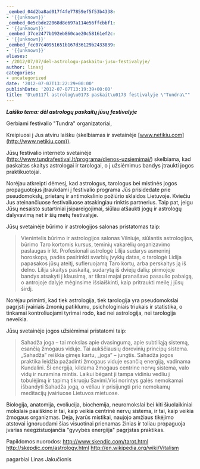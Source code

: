 ```yaml
---
_oembed_04d2ba8ad017f4fe77859ef5f53b4338:
- '{{unknown}}'
_oembed_0e5cbde22068d8e697a114e56ffcbbf1:
- '{{unknown}}'
_oembed_37ce2477b192eb860cae20c58161ef2c:
- '{{unknown}}'
_oembed_fcc07c40951651b167d36129b2433839:
- '{{unknown}}'
aliases:
- /2012/07/07/del-astrologu-paskaitu-jusu-festivalyje/
author: linasj
categories:
- uncategorized
date: '2012-07-07T13:22:29+00:00'
publishDate: '2012-07-07T13:19:39+00:00'
title: "D\u0117l astrolog\u0173 paskait\u0173 festivalyje \"Tundra\""
---
```

***Laiško tema: dėl astrologų paskaitų jūsų festivalyje***

Gerbiami festivalio "Tundra" organizatoriai,

Kreipiuosi į Jus atviru laišku (skelbiamas ir svetainėje [www.netikiu.com](http://www.netikiu.com)).

Jūsų festivalio interneto svetainėje (<http://www.tundrafestival.lt/programa/dienos-uzsiemimai/>) skelbiama, kad paskaitas skaitys astrologai ir tarologai, o į užsiėmimus bandys įtraukti jogos praktikuotojai.

Norėjau atkreipti dėmesį, kad astrologus, tarologus bei mistinės jogos propaguotojus įtraukdami į festivalio programa Jūs prisidedate prie pseudomokslų, prietarų ir antimokslinio požiūrio sklaidos Lietuvoje.
Kviečiu Jus ateinančiuose festivaliuose atsakingiau rinktis partnerius. Taip pat, jeigu Jūsų nesaisto sutartiniai įsipareigojimai, siūlau atšaukti jogų ir astrologų dalyvavimą net ir šių metų festivalyje.

Jūsų svetainėje būrimo ir astrologijos salonas pristatomas taip:

> Vienintelis būrimo ir astrologijos salonas Vilniuje, siūlantis astrologijos, būrimo Taro kortomis kursus, teminių vakarėlių organizavimo paslaugas ir kt. Profesionali astrologė Lilija sudarys asmeninį horoskopą, padės pasirinkti svarbių įvykių datas, o tarologė Lidija papasakos jūsų ateitį, sufleruojamą Taro kortų, arba perskaitys ją iš delno. Lilija skaitys paskaitą, sudarytą iš dviejų dalių: pirmojoje bandys atsakyti į klausimą, ar tikrai majai pranašavo pasaulio pabaigą, o antrojoje dalyje mėginsime išsiaiškinti, kaip pritraukti meilę į jūsų širdį.


Norėjau priminti, kad tiek astrologija, tiek tarologija yra pseudomokslai pagrįsti įvairiais žmonių patiklumu, psichologiniais triukais ir statistika, o tinkamai kontroliuojami tyrimai rodo, kad nei astrologija, nei tarologija neveikia.

Jūsų svetainėje jogos užsiėmimai pristatomi taip:

> Sahadža joga – tai mokslas apie dvasingumą, apie subtiliąją sistemą, esančią žmogaus viduje. Tai aukščiausių dorovinių principų sistema. „Sahadža” reiškia gimęs kartu, „joga” – jungtis. Sahadža jogos praktika leidžia pažadinti žmogaus viduje esančią energiją, vadinama Kundalini. Ši energija, kildama žmogaus centrine nervų sistema, valo vidų ir nuramina mintis. Laikui bėgant ji tampa vidiniu vedliu į tobulėjimą ir tapimą tikruoju Savimi.Visi norintys galės nemokamai išbandyti Sahadža jogą, o vėliau ir prisijungti prie nemokamų meditacijų įvairiuose Lietuvos mietuose.


Biologija, anatomija, evoliucija, biochemija, neuromokslai bei kiti šiuolaikiniai mokslai~~s~~ paaiškino ir tai, kaip veikia centrinė nervų sistema, ir tai, kaip veikia žmogaus organizmas. Deja, įvarūs mistikai, naujojo amžiaus tikėjimo atstovai ignoruodami šias visuotinai prienamas žinias ir toliau propaguoja įvarias neegzistuojančia "gyvybės energiija" pagrįstas praktikas.

Papildomos nuorodos:
<http://www.skepdic.com/tarot.html>
<http://skepdic.com/astrology.html>
<http://en.wikipedia.org/wiki/Vitalism>

pagarbiai
Linas Jakučionis
